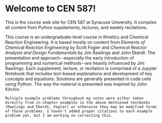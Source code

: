 # Welcome to CEN 587!

This is the course web site for CEN 587 at Syracuse University.  It compiles all content from Python supplements, lectures, and weekly recitations.

This course is an undergraduate-level course in Kinetics and Chemical Reaction Engineering. It is based mostly on content from *Elements of Chemical Reaction Engineering* by Scott Fogler and *Chemical Reactor Analysis and Design Fundamentals* by Jim Rawlings and John Ekerdt. The presentation and approach--especially the early introduction of programming and numerical methods--are heavily influenced by Jim Rawlings. Each supplement, lecture, or recitation is comprised of a Jupyter Notebook that includes text-based explanations and development of key concepts and equations. Solutions are generally presented in code cells using Python. The way the material is presented was inspired by John Kitchin.

```{caution}
Multiple example problems throughout my notes were either taken directly from in-chapter examples in the above mentioned textbooks (Rawlings and Ekerdt, Fogler) or otherwise they may be modified forms of those problems. I haven't added proper citations to each example problem yet, but I am working on correcting this. 
```

```{tableofcontents}
```
